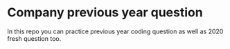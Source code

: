 # Company previous year question
In this repo you can practice previous year coding question as well as 2020 fresh question too.
